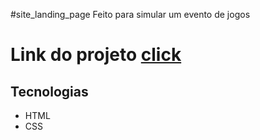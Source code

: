 #site_landing_page
Feito para simular um evento de jogos 
<h1>Link do projeto <a href="https://italomirandasantiago.github.io/site-simples-de-inscricao-para-um-evento/css/">click</a></h1>
  
<h2>Tecnologias</h2>
<ul>

  <li>HTML</li>
  <li>CSS</li>
  
</ul>

